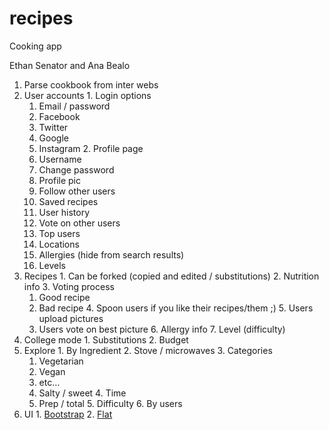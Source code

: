 recipes
=======

Cooking app

Ethan Senator and Ana Bealo

  1. Parse cookbook from inter webs
  2. User accounts
    1. Login options
      1. Email / password
      2. Facebook
      3. Twitter
      4. Google
      5. Instagram
    2. Profile page
      1. Username
      2. Change password
      3. Profile pic
      4. Follow other users
      5. Saved recipes
      6. User history
      7. Vote on other users
      8. Top users
      9. Locations
      10. Allergies (hide from search results)
      11. Levels
  3. Recipes
    1. Can be forked (copied and edited / substitutions)
    2. Nutrition info
    3. Voting process
      1. Good recipe
      2. Bad recipe
    4. Spoon users if you like their recipes/them ;)
    5. Users upload pictures
      1. Users vote on best picture
    6. Allergy info
    7. Level (difficulty)
  3. College mode
    1. Substitutions
    2. Budget
  3. Explore
    1. By Ingredient
    2. Stove / microwaves
    3. Categories
      1. Vegetarian
      2. Vegan
      3. etc…
      4. Salty / sweet
    4. Time
      1. Prep / total
    5. Difficulty
    6. By users
  3. UI
    1. [Bootstrap](http://getbootstrap.com/)
    2. [Flat](http://designmodo.github.io/Flat-UI/)

